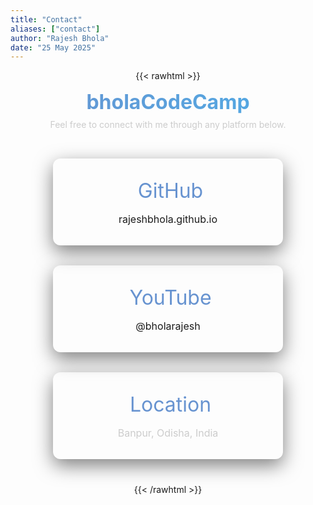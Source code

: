 ```yaml
---
title: "Contact"
aliases: ["contact"]
author: "Rajesh Bhola"
date: "25 May 2025"
---
```


{{< rawhtml >}}


  <h2 style="background: linear-gradient(90deg, #6793d0, #4fade7); -webkit-background-clip: text; -webkit-text-fill-color: transparent; background-clip: text; color: transparent; font-size: 2rem; margin: 0;">
    bholaCodeCamp
  </h2>
  <p style="color: #ccc;">Feel free to connect with me through any platform below.</p>



  <section class="contact-container">
    <div class="contact-card">
      <div class="contact-icon"><i class="fab fa-github"></i> GitHub</div>
      <div class="contact-info"><a href="https://rajeshbhola.github.io/" target="_blank">rajeshbhola.github.io</a></div>
    </div>
    <div class="contact-card">
      <div class="contact-icon"><i class="fab fa-youtube"></i> YouTube</div>
      <div class="contact-info"><a href="https://youtube.com/@rajeshbhola" target="_blank">@bholarajesh</a></div>
    </div>
    <div class="contact-card">
      <div class="contact-icon"><i class="fa-solid fa-location-dot"></i> Location</div>
      <div class="contact-info">Banpur, Odisha, India</div>
    </div>
    
  </section>

<style>
  h2 {
      margin: 0;
      text-align: center;
      font-size: 2.5rem;
      background: linear-gradient(90deg, #6793d0, #4fade7);
      -webkit-background-clip: text;
      -webkit-text-fill-color: transparent;
      background-clip: text;
      color: transparent;
    }
    p {
      text-align: center;
      margin-top: 0.5rem;
    }
    .contact-container {
      display: flex;
      flex-wrap: wrap;
      justify-content: center;
      gap: 2rem;
      padding: 2rem 1rem;
    }
    .contact-card {
      padding: 2rem 1.5rem;
      border-radius: 12px;
     box-shadow: 0 10px 30px rgba(0, 0, 0, 0.5);
      width: 100%;
      max-width: 320px;
      min-width: 220px;
      transition: transform 0.3s ease;
      display: flex;
      flex-direction: column;
      align-items: center;
    }
    .contact-card:hover {
      transform: translateY(-10px) scale(1.03);
    }
    .contact-icon {
      font-size: 2rem;
      margin-bottom: 1rem;
      color: #6793d0;
      display: flex;
      align-items: center;
      gap: 0.5rem;
    }
    .contact-title {
      font-size: 1.3rem;
      margin-bottom: 0.5rem;
      font-weight: 600;
      color: #fff;
    }
    .contact-info {
      font-size: 1rem;
      color: #ccc;
      word-break: break-all;
      text-align: center;
    }
    .contact-info a {
      text-decoration: none;
      word-break: break-all;
    }
    .contact-info a:hover {
      color: #6793d0;
      text-decoration: underline;
    }
</style>
{{< /rawhtml >}}
